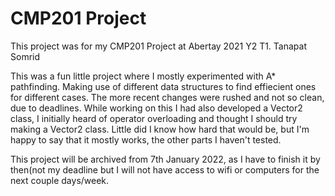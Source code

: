 # CMP201 Project
 This project was for my CMP201 Project at Abertay 2021 Y2 T1.
 Tanapat Somrid
 
 This was a fun little project where I mostly experimented with A* pathfinding. Making use of different data structures to find effiecient ones for different cases. The more recent changes were rushed and not so clean, due to deadlines. 
 While working on this I had also developed a Vector2 class, I initially heard of operator overloading and thought I should try making a Vector2 class. Little did I know how hard that would be, but I'm happy to say that it mostly works, the other parts I haven't tested.
 
 This project will be archived from 7th January 2022, as I have to finish it by then(not my deadline but I will not have access to wifi or computers for the next couple days/week.
